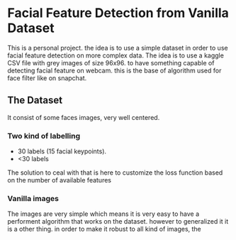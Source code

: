 # Facial Feature Detection from Vanilla Dataset

This is a personal project. the idea is to use a simple dataset in order to use facial feature detection on more complex data. The idea is to use a kaggle CSV file with grey images of size 96x96. to have something capable of detecting facial feature on webcam. this is the base of algorithm used for face filter like on snapchat. 

## The Dataset 
It consist of some faces images, very well centered. 
### Two kind of labelling
- 30 labels (15 facial keypoints). 
- <30 labels 

The solution to ceal with that is here to customize the loss function based on the number of available features

### Vanilla images

The images are very simple which means it is very easy to have a performent algorithm that works on the dataset. however to generalized it it is a other thing. in order to make it robust to all kind of images, the 